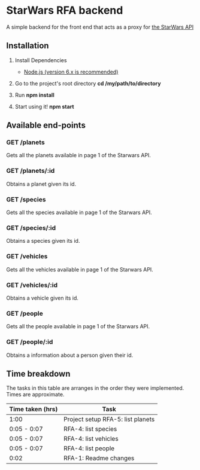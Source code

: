 # StarWars RFA backend
A simple backend for the front end that acts as a proxy for [the StarWars API](https://swapi.co/documentation)

## Installation

1.  Install Dependencies

    * [Node.js (version 6.x is recommended)](https://nodejs.org/en/)

3.  Go to the project's root directory **cd /my/path/to/directory**
4.  Run **npm install**
5.  Start using it! **npm start**

## Available end-points

### GET /planets

Gets all the planets available in page 1 of the Starwars API.

### GET /planets/:id

Obtains a planet given its id.

### GET /species

Gets all the species available in page 1 of the Starwars API.

### GET /species/:id

Obtains a species given its id.

### GET /vehicles

Gets all the vehicles available in page 1 of the Starwars API.

### GET /vehicles/:id

Obtains a vehicle given its id.

### GET /people

Gets all the people available in page 1 of the Starwars API.

### GET /people/:id

Obtains a information about a person given their id.

## Time breakdown

The tasks in this table are arranges in the order they were implemented. Times are approximate.

| Time taken (hrs)   | Task                                                          |
| ------------------ | ------------------------------------------------------------- |
| 1:00               | Project setup RFA-5: list planets                             |
| 0:05 - 0:07        | RFA-4: list species                                           |
| 0:05 - 0:07        | RFA-4: list vehicles                                          |
| 0:05 - 0:07        | RFA-4: list people                                            |
| 0:02               | RFA-1: Readme changes                                         |
